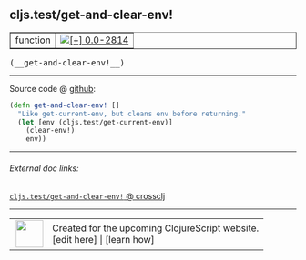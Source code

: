 ## cljs.test/get-and-clear-env!



 <table border="1">
<tr>
<td>function</td>
<td><a href="https://github.com/cljsinfo/cljs-api-docs/tree/0.0-2814"><img valign="middle" alt="[+] 0.0-2814" title="Added in 0.0-2814" src="https://img.shields.io/badge/+-0.0--2814-lightgrey.svg"></a> </td>
</tr>
</table>


 <samp>
(__get-and-clear-env!__)<br>
</samp>

---







Source code @ [github](https://github.com/clojure/clojurescript/blob/r3169/src/cljs/cljs/test.cljs#L273-L277):

```clj
(defn get-and-clear-env! []
  "Like get-current-env, but cleans env before returning."
  (let [env (cljs.test/get-current-env)]
    (clear-env!)
    env))
```

<!--
Repo - tag - source tree - lines:

 <pre>
clojurescript @ r3169
└── src
    └── cljs
        └── cljs
            └── <ins>[test.cljs:273-277](https://github.com/clojure/clojurescript/blob/r3169/src/cljs/cljs/test.cljs#L273-L277)</ins>
</pre>

-->

---



###### External doc links:

[`cljs.test/get-and-clear-env!` @ crossclj](http://crossclj.info/fun/cljs.test.cljs/get-and-clear-env%21.html)<br>

---

 <table>
<tr><td>
<img valign="middle" align="right" width="48px" src="http://i.imgur.com/Hi20huC.png">
</td><td>
Created for the upcoming ClojureScript website.<br>
[edit here] | [learn how]
</td></tr></table>

[edit here]:https://github.com/cljsinfo/cljs-api-docs/blob/master/cljsdoc/cljs.test/get-and-clear-envBANG.cljsdoc
[learn how]:https://github.com/cljsinfo/cljs-api-docs/wiki/cljsdoc-files

<!--

This information was too distracting to show to readers, but I'll leave it
commented here since it is helpful to:

- pretty-print the data used to generate this document
- and show how to retrieve that data



The API data for this symbol:

```clj
{:ns "cljs.test",
 :name "get-and-clear-env!",
 :type "function",
 :signature ["[]"],
 :source {:code "(defn get-and-clear-env! []\n  \"Like get-current-env, but cleans env before returning.\"\n  (let [env (cljs.test/get-current-env)]\n    (clear-env!)\n    env))",
          :title "Source code",
          :repo "clojurescript",
          :tag "r3169",
          :filename "src/cljs/cljs/test.cljs",
          :lines [273 277]},
 :full-name "cljs.test/get-and-clear-env!",
 :full-name-encode "cljs.test/get-and-clear-envBANG",
 :history [["+" "0.0-2814"]]}

```

Retrieve the API data for this symbol:

```clj
;; from Clojure REPL
(require '[clojure.edn :as edn])
(-> (slurp "https://raw.githubusercontent.com/cljsinfo/cljs-api-docs/catalog/cljs-api.edn")
    (edn/read-string)
    (get-in [:symbols "cljs.test/get-and-clear-env!"]))
```

-->
